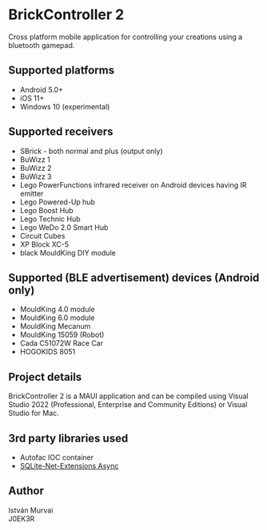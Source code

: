 ﻿# BrickController 2

Cross platform mobile application for controlling your creations using a bluetooth gamepad.

## Supported platforms

- Android 5.0+
- iOS 11+
- Windows 10 (experimental)

## Supported receivers

- SBrick - both normal and plus (output only)
- BuWizz 1
- BuWizz 2
- BuWizz 3
- Lego PowerFunctions infrared receiver on Android devices having IR emitter
- Lego Powered-Up hub
- Lego Boost Hub
- Lego Technic Hub
- Lego WeDo 2.0 Smart Hub
- Circuit Cubes
- XP Block XC-5
- black MouldKing DIY module

## Supported (BLE advertisement) devices (Android only)

- MouldKing 4.0 module
- MouldKing 6.0 module
- MouldKing Mecanum
- MouldKing 15059 (Robot)
- Cada C51072W Race Car
- HOGOKIDS 8051

## Project details

BrickController 2 is a MAUI application and can be compiled using Visual Studio 2022 (Professional, Enterprise and Community Editions)
or Visual Studio for Mac.

## 3rd party libraries used

- Autofac IOC container
- [SQLite-Net-Extensions Async](https://bitbucket.org/twincoders/sqlite-net-extensions)

## Author

István Murvai  
J0EK3R
